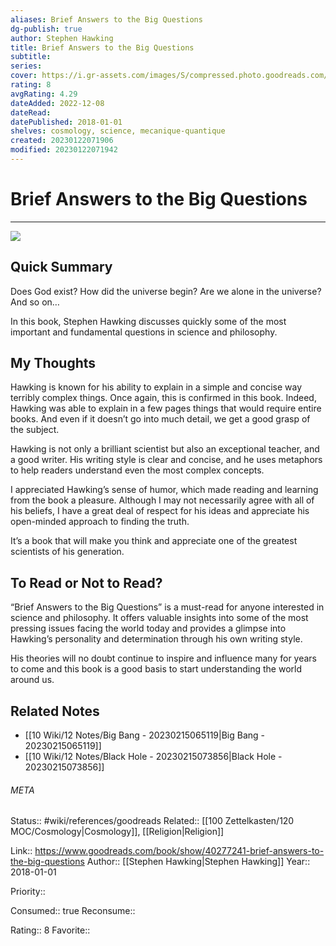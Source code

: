 ```yaml
---
aliases: Brief Answers to the Big Questions
dg-publish: true
author: Stephen Hawking
title: Brief Answers to the Big Questions
subtitle: 
series: 
cover: https://i.gr-assets.com/images/S/compressed.photo.goodreads.com/books/1536862019l/40277241.jpg
rating: 8
avgRating: 4.29
dateAdded: 2022-12-08
dateRead: 
datePublished: 2018-01-01
shelves: cosmology, science, mecanique-quantique
created: 20230122071906
modified: 20230122071942
---
```

# Brief Answers to the Big Questions
---
![](https://i.gr-assets.com/images/S/compressed.photo.goodreads.com/books/1536862019l/40277241.jpg)


## Quick Summary

Does God exist? How did the universe begin? Are we alone in the universe? And so on…

In this book, Stephen Hawking discusses quickly some of the most important and fundamental questions in science and philosophy.

## My Thoughts

Hawking is known for his ability to explain in a simple and concise way terribly complex things. Once again, this is confirmed in this book. Indeed, Hawking was able to explain in a few pages things that would require entire books. And even if it doesn’t go into much detail, we get a good grasp of the subject.

Hawking is not only a brilliant scientist but also an exceptional teacher, and a good writer. His writing style is clear and concise, and he uses metaphors to help readers understand even the most complex concepts.

I appreciated Hawking’s sense of humor, which made reading and learning from the book a pleasure. Although I may not necessarily agree with all of his beliefs, I have a great deal of respect for his ideas and appreciate his open-minded approach to finding the truth.

It’s a book that will make you think and appreciate one of the greatest scientists of his generation.

## To Read or Not to Read?

“Brief Answers to the Big Questions” is a must-read for anyone interested in science and philosophy. It offers valuable insights into some of the most pressing issues facing the world today and provides a glimpse into Hawking’s personality and determination through his own writing style.

His theories will no doubt continue to inspire and influence many for years to come and this book is a good basis to start understanding the world around us.


## Related Notes
- [[10 Wiki/12 Notes/Big Bang - 20230215065119\|Big Bang - 20230215065119]]
- [[10 Wiki/12 Notes/Black Hole - 20230215073856\|Black Hole - 20230215073856]]




###### META
Status:: #wiki/references/goodreads
Related:: [[100 Zettelkasten/120 MOC/Cosmology\|Cosmology]], [[Religion\|Religion]]

Link:: https://www.goodreads.com/book/show/40277241-brief-answers-to-the-big-questions
Author:: [[Stephen Hawking\|Stephen Hawking]]
Year:: 2018-01-01

Priority:: 

Consumed:: true
Reconsume:: 

Rating:: 8
Favorite:: 
